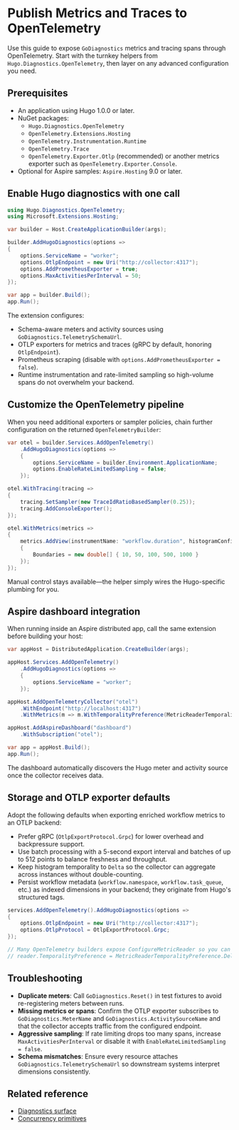# Publish Metrics and Traces to OpenTelemetry

Use this guide to expose `GoDiagnostics` metrics and tracing spans through OpenTelemetry. Start with the turnkey helpers from `Hugo.Diagnostics.OpenTelemetry`, then layer on any advanced configuration you need.

## Prerequisites

- An application using Hugo 1.0.0 or later.
- NuGet packages:
  - `Hugo.Diagnostics.OpenTelemetry`
  - `OpenTelemetry.Extensions.Hosting`
  - `OpenTelemetry.Instrumentation.Runtime`
  - `OpenTelemetry.Trace`
  - `OpenTelemetry.Exporter.Otlp` (recommended) or another metrics exporter such as `OpenTelemetry.Exporter.Console`.
- Optional for Aspire samples: `Aspire.Hosting` 9.0 or later.

## Enable Hugo diagnostics with one call

```csharp
using Hugo.Diagnostics.OpenTelemetry;
using Microsoft.Extensions.Hosting;

var builder = Host.CreateApplicationBuilder(args);

builder.AddHugoDiagnostics(options =>
{
    options.ServiceName = "worker";
    options.OtlpEndpoint = new Uri("http://collector:4317");
    options.AddPrometheusExporter = true;
    options.MaxActivitiesPerInterval = 50;
});

var app = builder.Build();
app.Run();
```

The extension configures:

- Schema-aware meters and activity sources using `GoDiagnostics.TelemetrySchemaUrl`.
- OTLP exporters for metrics and traces (gRPC by default, honoring `OtlpEndpoint`).
- Prometheus scraping (disable with `options.AddPrometheusExporter = false`).
- Runtime instrumentation and rate-limited sampling so high-volume spans do not overwhelm your backend.

## Customize the OpenTelemetry pipeline

When you need additional exporters or sampler policies, chain further configuration on the returned `OpenTelemetryBuilder`:

```csharp
var otel = builder.Services.AddOpenTelemetry()
    .AddHugoDiagnostics(options =>
    {
        options.ServiceName = builder.Environment.ApplicationName;
        options.EnableRateLimitedSampling = false;
    });

otel.WithTracing(tracing =>
{
    tracing.SetSampler(new TraceIdRatioBasedSampler(0.25));
    tracing.AddConsoleExporter();
});

otel.WithMetrics(metrics =>
{
    metrics.AddView(instrumentName: "workflow.duration", histogramConfiguration: new ExplicitBucketHistogramConfiguration
    {
        Boundaries = new double[] { 10, 50, 100, 500, 1000 }
    });
});
```

Manual control stays available—the helper simply wires the Hugo-specific plumbing for you.

## Aspire dashboard integration

When running inside an Aspire distributed app, call the same extension before building your host:

```csharp
var appHost = DistributedApplication.CreateBuilder(args);

appHost.Services.AddOpenTelemetry()
    .AddHugoDiagnostics(options =>
    {
        options.ServiceName = "worker";
    });

appHost.AddOpenTelemetryCollector("otel")
    .WithEndpoint("http://localhost:4317")
    .WithMetrics(m => m.WithTemporalityPreference(MetricReaderTemporalityPreference.Delta));

appHost.AddAspireDashboard("dashboard")
    .WithSubscription("otel");

var app = appHost.Build();
app.Run();
```

The dashboard automatically discovers the Hugo meter and activity source once the collector receives data.

## Storage and OTLP exporter defaults

Adopt the following defaults when exporting enriched workflow metrics to an OTLP backend:

- Prefer gRPC (`OtlpExportProtocol.Grpc`) for lower overhead and backpressure support.
- Use batch processing with a 5-second export interval and batches of up to 512 points to balance freshness and throughput.
- Keep histogram temporality to `Delta` so the collector can aggregate across instances without double-counting.
- Persist workflow metadata (`workflow.namespace`, `workflow.task_queue`, etc.) as indexed dimensions in your backend; they originate from Hugo's structured tags.

```csharp
services.AddOpenTelemetry().AddHugoDiagnostics(options =>
{
    options.OtlpEndpoint = new Uri("http://collector:4317");
    options.OtlpProtocol = OtlpExportProtocol.Grpc;
});

// Many OpenTelemetry builders expose ConfigureMetricReader so you can set:
// reader.TemporalityPreference = MetricReaderTemporalityPreference.Delta;
```

## Troubleshooting

- **Duplicate meters**: Call `GoDiagnostics.Reset()` in test fixtures to avoid re-registering meters between runs.
- **Missing metrics or spans**: Confirm the OTLP exporter subscribes to `GoDiagnostics.MeterName` and `GoDiagnostics.ActivitySourceName` and that the collector accepts traffic from the configured endpoint.
- **Aggressive sampling**: If rate limiting drops too many spans, increase `MaxActivitiesPerInterval` or disable it with `EnableRateLimitedSampling = false`.
- **Schema mismatches**: Ensure every resource attaches `GoDiagnostics.TelemetrySchemaUrl` so downstream systems interpret dimensions consistently.

## Related reference

- [Diagnostics surface](../reference/diagnostics.md)
- [Concurrency primitives](../reference/concurrency-primitives.md)
